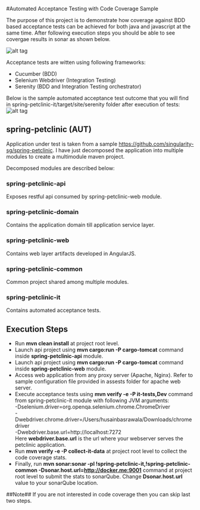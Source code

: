 #Automated Acceptance Testing with Code Coverage Sample

The purpose of this project is to demonstrate how coverage against BDD based acceptance tests can be achieved for both java and javascript at the same time. After following execution steps you should be able to see covergae results in sonar as shown below.

![alt tag](https://github.com/noorulhaq/spring-petclinic/blob/master/assets/sonar.png)

Acceptance tests are witten using following frameworks:
* Cucumber (BDD)
* Selenium Webdriver (Integration Testing)
* Serenity (BDD and Integration Testing orchestrator)

Below is the sample automated acceptance test outcome that you will find in spring-petclinic-it/target/site/serenity folder after execution of tests:
![alt tag](https://github.com/noorulhaq/spring-petclinic/blob/master/assets/report.png) 

## spring-petclinic (AUT)
Application under test is taken from a sample https://github.com/singularity-sg/spring-petclinic. I have just decomposed the application into multiple modules to create a multimodule maven project.

Decomposed modules are described below:

### spring-petclinic-api	
Exposes restful api consumed by spring-petclinic-web module.
### spring-petclinic-domain
Contains the application domain till application service layer.
### spring-petclinic-web
Contains web layer artifacts developed in AngularJS.
### spring-petclinic-common
Common project shared among multiple modules.
### spring-petclinic-it
Contains automated acceptance tests.

## Execution Steps
* Run __mvn clean install__ at project root level.
* Launch api project using __mvn cargo:run -P cargo-tomcat__ command inside __spring-petclinic-api__ module.
* Launch api project using __mvn cargo:run -P cargo-tomcat__ command inside __spring-petclinic-web__ module.
* Access web application from any proxy server (Apache, Nginx). Refer to sample configuration file provided in assests folder for apache web server.
* Execute acceptance tests using __mvn verify -e -P it-tests,Dev__ command from spring-petclinic-it module with following JVM arguments:
<br/>-Dselenium.driver=org.openqa.selenium.chrome.ChromeDriver
<br/>-Dwebdriver.chrome.driver=/Users/husainbasrawala/Downloads/chromedriver
<br/>-Dwebdriver.base.url=http://localhost:7272
<br/> Here __webdriver.base.url__ is the url where your webserver serves the petclinic application.
* Run __mvn verify -e -P collect-it-data__ at project root level to collect the code coverage stats.
* Finally, run __mvn sonar:sonar -pl !spring-petclinic-it,!spring-petclinic-common  -Dsonar.host.url=http://docker.me:9001__ command at project root level to submit the stats to sonarQube. Change __Dsonar.host.url__ value to your sonarQube location.

##Note##
If you are not interested in code coverage then you can skip last two steps.
